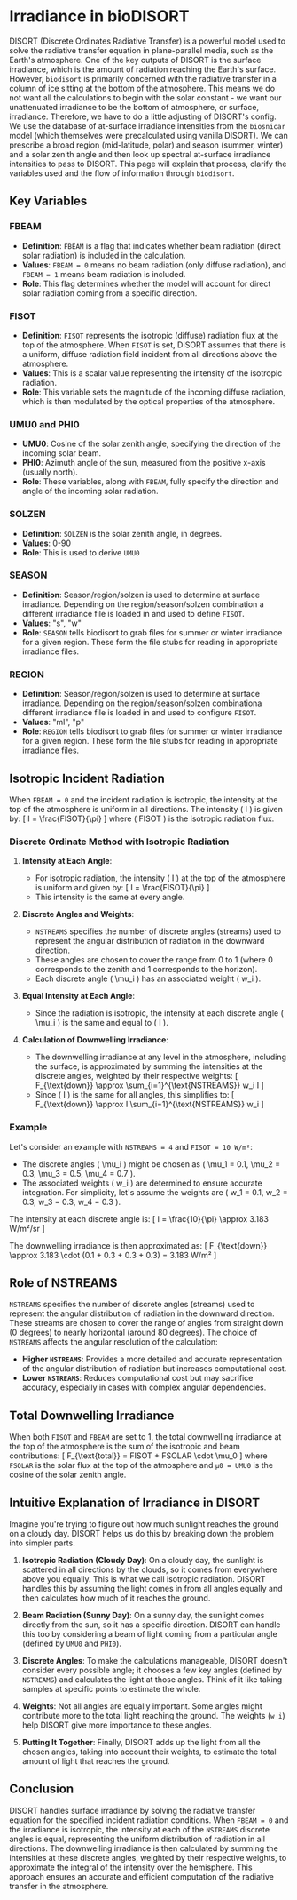 # Irradiance in bioDISORT

DISORT (Discrete Ordinates Radiative Transfer) is a powerful model used to solve the radiative transfer equation in plane-parallel media, such as the Earth's atmosphere. One of the key outputs of DISORT is the surface irradiance, which is the amount of radiation reaching the Earth's surface. However, `biodisort` is primarily concerned with the radiative transfer in a column of ice sitting at the bottom of the atmosphere. This means we do not want all the calculations to begin with the solar constant - we want our unattenuated irradiance to be the bottom of atmosphere, or surface, irradiance. Therefore, we have to do a little adjusting of DISORT's config. We use the database of at-surface irradiance intensities from the `biosnicar` model (which themselves were precalculated using vanilla DISORT). We can prescribe a broad region (mid-latitude, polar) and season (summer, winter) and a solar zenith angle and then look up spectral at-surface irradiance intensities to pass to DISORT. This page will explain that process, clarify the variables used and the flow of information through `biodisort`.

## Key Variables

### FBEAM
- **Definition**: `FBEAM` is a flag that indicates whether beam radiation (direct solar radiation) is included in the calculation.
- **Values**: `FBEAM = 0` means no beam radiation (only diffuse radiation), and `FBEAM = 1` means beam radiation is included.
- **Role**: This flag determines whether the model will account for direct solar radiation coming from a specific direction.

### FISOT
- **Definition**: `FISOT` represents the isotropic (diffuse) radiation flux at the top of the atmosphere. When `FISOT` is set, DISORT assumes that there is a uniform, diffuse radiation field incident from all directions above the atmosphere.
- **Values**: This is a scalar value representing the intensity of the isotropic radiation.
- **Role**: This variable sets the magnitude of the incoming diffuse radiation, which is then modulated by the optical properties of the atmosphere.

### UMU0 and PHI0
- **UMU0**: Cosine of the solar zenith angle, specifying the direction of the incoming solar beam.
- **PHI0**: Azimuth angle of the sun, measured from the positive x-axis (usually north).
- **Role**: These variables, along with `FBEAM`, fully specify the direction and angle of the incoming solar radiation.

### SOLZEN
- **Definition**: `SOLZEN` is the solar zenith angle, in degrees.
- **Values**: 0-90
- **Role**: This is used to derive `UMU0`

### SEASON
- **Definition**: Season/region/solzen is used to determine at surface irradiance. Depending on the region/season/solzen combination a different irradiance file is loaded in and used to define `FISOT`.
- **Values**: "s", "w"
- **Role**: `SEASON` tells biodisort to grab files for summer or winter irradiance for a given region. These form the file stubs for reading in appropriate irradiance files.
  
### REGION
- **Definition**: Season/region/solzen is used to determine at surface irradiance. Depending on the region/season/solzen combinationa  different irradiance file is loaded in and used to configure `FISOT`.
- **Values**: "ml", "p" 
- **Role**: `REGION` tells biodisort to grab files for summer or winter irradiance for a given region. These form the file stubs for reading in appropriate irradiance files.


## Isotropic Incident Radiation

When `FBEAM = 0` and the incident radiation is isotropic, the intensity at the top of the atmosphere is uniform in all directions. The intensity \( I \) is given by:
\[ I = \frac{FISOT}{\pi} \]
where \( FISOT \) is the isotropic radiation flux.

### Discrete Ordinate Method with Isotropic Radiation

1. **Intensity at Each Angle**:
   - For isotropic radiation, the intensity \( I \) at the top of the atmosphere is uniform and given by:
     \[
     I = \frac{FISOT}{\pi}
     \]
   - This intensity is the same at every angle.

2. **Discrete Angles and Weights**:
   - `NSTREAMS` specifies the number of discrete angles (streams) used to represent the angular distribution of radiation in the downward direction.
   - These angles are chosen to cover the range from 0 to 1 (where 0 corresponds to the zenith and 1 corresponds to the horizon).
   - Each discrete angle \( \mu_i \) has an associated weight \( w_i \).

3. **Equal Intensity at Each Angle**:
   - Since the radiation is isotropic, the intensity at each discrete angle \( \mu_i \) is the same and equal to \( I \).

4. **Calculation of Downwelling Irradiance**:
   - The downwelling irradiance at any level in the atmosphere, including the surface, is approximated by summing the intensities at the discrete angles, weighted by their respective weights:
     \[
     F_{\text{down}} \approx \sum_{i=1}^{\text{NSTREAMS}} w_i I
     \]
   - Since \( I \) is the same for all angles, this simplifies to:
     \[
     F_{\text{down}} \approx I \sum_{i=1}^{\text{NSTREAMS}} w_i
     \]

### Example

Let's consider an example with `NSTREAMS = 4` and `FISOT = 10 W/m²`:

- The discrete angles \( \mu_i \) might be chosen as \( \mu_1 = 0.1, \mu_2 = 0.3, \mu_3 = 0.5, \mu_4 = 0.7 \).
- The associated weights \( w_i \) are determined to ensure accurate integration. For simplicity, let's assume the weights are \( w_1 = 0.1, w_2 = 0.3, w_3 = 0.3, w_4 = 0.3 \).

The intensity at each discrete angle is:
\[ I = \frac{10}{\pi} \approx 3.183 W/m²/sr \]

The downwelling irradiance is then approximated as:
\[ F_{\text{down}} \approx 3.183 \cdot (0.1 + 0.3 + 0.3 + 0.3) = 3.183 W/m² \]

## Role of NSTREAMS

`NSTREAMS` specifies the number of discrete angles (streams) used to represent the angular distribution of radiation in the downward direction. These streams are chosen to cover the range of angles from straight down (0 degrees) to nearly horizontal (around 80 degrees). The choice of `NSTREAMS` affects the angular resolution of the calculation:

- **Higher `NSTREAMS`**: Provides a more detailed and accurate representation of the angular distribution of radiation but increases computational cost.
- **Lower `NSTREAMS`**: Reduces computational cost but may sacrifice accuracy, especially in cases with complex angular dependencies.

## Total Downwelling Irradiance

When both `FISOT` and `FBEAM` are set to 1, the total downwelling irradiance at the top of the atmosphere is the sum of the isotropic and beam contributions:
\[ F_{\text{total}} = FISOT + FSOLAR \cdot \mu_0 \]
where `FSOLAR` is the solar flux at the top of the atmosphere and `μ0 = UMU0` is the cosine of the solar zenith angle.

## Intuitive Explanation of Irradiance in DISORT

Imagine you're trying to figure out how much sunlight reaches the ground on a cloudy day. DISORT helps us do this by breaking down the problem into simpler parts.

1. **Isotropic Radiation (Cloudy Day)**: On a cloudy day, the sunlight is scattered in all directions by the clouds, so it comes from everywhere above you equally. This is what we call isotropic radiation. DISORT handles this by assuming the light comes in from all angles equally and then calculates how much of it reaches the ground.

2. **Beam Radiation (Sunny Day)**: On a sunny day, the sunlight comes directly from the sun, so it has a specific direction. DISORT can handle this too by considering a beam of light coming from a particular angle (defined by `UMU0` and `PHI0`).

3. **Discrete Angles**: To make the calculations manageable, DISORT doesn't consider every possible angle; it chooses a few key angles (defined by `NSTREAMS`) and calculates the light at those angles. Think of it like taking samples at specific points to estimate the whole.

4. **Weights**: Not all angles are equally important. Some angles might contribute more to the total light reaching the ground. The weights (`w_i`) help DISORT give more importance to these angles.

5. **Putting It Together**: Finally, DISORT adds up the light from all the chosen angles, taking into account their weights, to estimate the total amount of light that reaches the ground.

## Conclusion

DISORT handles surface irradiance by solving the radiative transfer equation for the specified incident radiation conditions. When `FBEAM = 0` and the irradiance is isotropic, the intensity at each of the `NSTREAMS` discrete angles is equal, representing the uniform distribution of radiation in all directions. The downwelling irradiance is then calculated by summing the intensities at these discrete angles, weighted by their respective weights, to approximate the integral of the intensity over the hemisphere. This approach ensures an accurate and efficient computation of the radiative transfer in the atmosphere.
